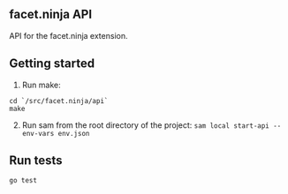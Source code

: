 ## facet.ninja API

API for the facet.ninja extension.

## Getting started

1. Run make:

```
cd `/src/facet.ninja/api`
make
```

2. Run sam from the root directory of the project: `sam local start-api --env-vars env.json`

## Run tests

`go test`
